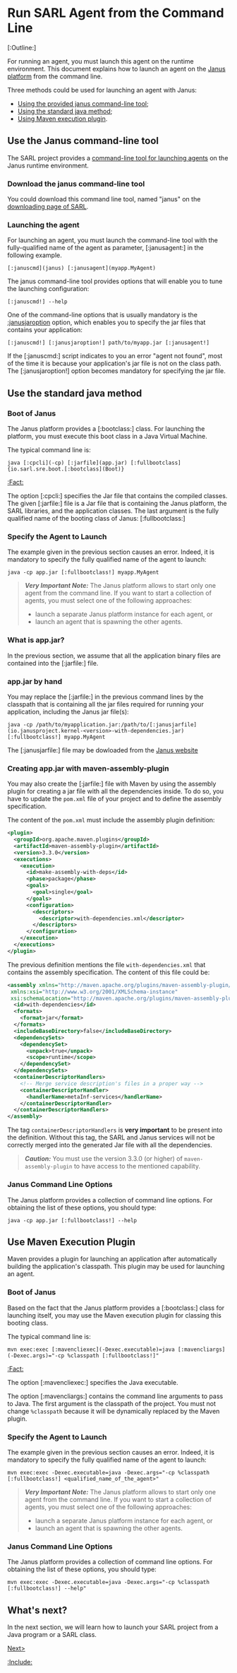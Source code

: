 # Run SARL Agent from the Command Line

[:Outline:]

For running an agent, you must launch this agent on the runtime environment.
This document explains how to launch an agent on the
[Janus platform](http://www.janusproject.io) from the command line.

Three methods could be used for launching an agent with Janus:

* [Using the provided janus command-line tool](#use-the-janus-command-line-tool);
* [Using the standard java method](#use-the-standard-java-method);
* [Using Maven execution plugin](#use-maven-execution-plugin).



## Use the Janus command-line tool

The SARL project provides a [command-line tool for launching agents](../tools/Janus.md) on the Janus runtime environment.


### Download the janus command-line tool

You could download this command line tool, named "janus" on the [downloading page of SARL]([:sarlUrl!]/download/index.html).

### Launching the agent

For launching an agent, you must launch the command-line tool with the fully-qualified
name of the agent as parameter, [:janusagent:] in the following example.


```text
[:januscmd](janus) [:janusagent](myapp.MyAgent)
```


The janus command-line tool provides options that will enable you to tune the launching configuration:

```text
[:januscmd!] --help
```


One of the command-line options that is usually mandatory is the [:janusjaroption](--jar) option, which enables you to specify the jar files that contains your application:

```text
[:januscmd!] [:janusjaroption!] path/to/myapp.jar [:janusagent!]
```


If the [:januscmd:] script indicates to you an error "agent not found", most of the time it is because your application's jar file is not on the class path.
The [:janusjaroption!] option becomes mandatory for specifying the jar file.


## Use the standard java method

### Boot of Janus

The Janus platform provides a [:bootclass:] class. For launching the platform, you must execute this
boot class in a Java Virtual Machine.

The typical command line is:

```text
java [:cpcli](-cp) [:jarfile](app.jar) [:fullbootclass]{io.sarl.sre.boot.[:bootclass](Boot)}
```
[:Fact:](io.sarl.sre.boot.Boot)


The option [:cpcli:] specifies the Jar file that contains
the compiled classes. The given [:jarfile:] file is a Jar file that is containing the Janus
platform, the SARL libraries, and the application classes.
The last argument is the fully qualified name of the booting class of Janus: [:fullbootclass:]


###  Specify the Agent to Launch

The example given in the previous section causes an error. Indeed, it is mandatory to
specify the fully qualified name of the agent to launch:

```text
java -cp app.jar [:fullbootclass!] myapp.MyAgent
```


> **_Very Important Note:_** The Janus platform allows to start only one agent from the command line.
> If you want to start a collection of agents, you must select one of the following approaches:
> 
> * launch a separate Janus platform instance for each agent, or
> * launch an agent that is spawning the other agents.


### What is app.jar?

In the previous section, we assume that all the application binary files are
contained into the [:jarfile:] file.

### app.jar by hand

You may replace the [:jarfile:] in the previous command lines by the classpath
that is containing all the jar files required for running your application, including
the Janus jar file(s):

```text
java -cp /path/to/myapplication.jar:/path/to/[:janusjarfile](io.janusproject.kernel-<version>-with-dependencies.jar) [:fullbootclass!] myapp.MyAgent
```

The [:janusjarfile:] file may be dowloaded from the [Janus website](http://www.janusproject.io/)

### Creating app.jar with maven-assembly-plugin

You may also create the [:jarfile:] file with Maven by using the assembly plugin for creating a jar file with all the dependencies inside.
To do so, you have to update the `pom.xml` file of your project and to define the assembly specification.

The content of the `pom.xml` must include the assembly plugin definition:

```xml
<plugin>
  <groupId>org.apache.maven.plugins</groupId>
  <artifactId>maven-assembly-plugin</artifactId>
  <version>3.3.0</version>
  <executions>
    <execution>
      <id>make-assembly-with-deps</id>
      <phase>package</phase>
      <goals>
        <goal>single</goal>
      </goals>
      <configuration>
        <descriptors>
          <descriptor>with-dependencies.xml</descriptor>
        </descriptors>
      </configuration>
    </execution>
  </executions>
</plugin>
```

The previous definition mentions the file `with-dependencies.xml` that contains the assembly specification.
The content of this file could be:

```xml
<assembly xmlns="http://maven.apache.org/plugins/maven-assembly-plugin/assembly/1.1.0"
 xmlns:xsi="http://www.w3.org/2001/XMLSchema-instance"
 xsi:schemaLocation="http://maven.apache.org/plugins/maven-assembly-plugin/assembly/1.1.0 http://maven.apache.org/xsd/assembly-1.1.0.xsd">
  <id>with-dependencies</id>
  <formats>
    <format>jar</format>
  </formats>
  <includeBaseDirectory>false</includeBaseDirectory>
  <dependencySets>
    <dependencySet>
      <unpack>true</unpack>
      <scope>runtime</scope>
    </dependencySet>
  </dependencySets>
  <containerDescriptorHandlers>
    <!-- Merge service description's files in a proper way -->
    <containerDescriptorHandler>
      <handlerName>metaInf-services</handlerName>
    </containerDescriptorHandler>
  </containerDescriptorHandlers>
</assembly>
```

The tag `containerDescriptorHandlers` is **very important** to be present into the definition.
Without this tag, the SARL and Janus services will not be correctly merged into the
generated Jar file with all the dependencies.

> **_Caution:_** You must use the version 3.3.0 (or higher) of `maven-assembly-plugin` to have access
> to the mentioned capability.


### Janus Command Line Options

The Janus platform provides a collection of command line options.
For obtaining the list of these options, you should type:

```text
java -cp app.jar [:fullbootclass!] --help
```


## Use Maven Execution Plugin

Maven provides a plugin for launching an application after automatically building
the application's classpath. This plugin may be used for launching an agent.

### Boot of Janus

Based on the fact that the Janus platform provides a [:bootclass:] class for launching itself,
you may use the Maven execution plugin for classing this booting class.

The typical command line is:

```text
mvn exec:exec [:mavencliexec](-Dexec.executable)=java [:mavencliargs](-Dexec.args)="-cp %classpath [:fullbootclass!]"
```

[:Fact:](io.sarl.sre.boot.Boot)

The option [:mavencliexec:] specifies the Java executable.

The option [:mavencliargs:] contains the command line arguments to pass to Java.
The first argument is the classpath of the project. You must not change `%classpath` because it will be dynamically
replaced by the Maven plugin. 


### Specify the Agent to Launch

The example given in the previous section causes an error.
Indeed, it is mandatory to specify the fully qualified name
of the agent to launch:

```text
mvn exec:exec -Dexec.executable=java -Dexec.args="-cp %classpath [:fullbootclass!] <qualified_name_of_the_agent>"
```


> **_Very Important Note:_** The Janus platform allows to start only one agent from the command line.
> If you want to start a collection of agents, you must select
> one of the following approaches:
>
> * launch a separate Janus platform instance for each agent, or
> * launch an agent that is spawning the other agents.


### Janus Command Line Options

The Janus platform provides a collection of command line options.
For obtaining the list of these options, you should type:

```text
mvn exec:exec -Dexec.executable=java -Dexec.args="-cp %classpath [:fullbootclass!] --help"
```



## What's next?

In the next section, we will learn how to launch your SARL project from a Java program or a SARL class.

[Next>](./RunSARLAgentJava.md)


[:Include:](../legal.inc)
